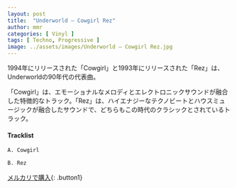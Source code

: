 ```yaml
---
layout: post
title:  "Underworld – Cowgirl Rez"
author: mmr
categories: [ Vinyl ]
tags: [ Techno, Progressive ]
image: ../assets/images/Underworld – Cowgirl Rez.jpg
---
```


1994年にリリースされた「Cowgirl」と1993年にリリースされた「Rez」は、Underworldの90年代の代表曲。

「Cowgirl」は、エモーショナルなメロディとエレクトロニックサウンドが融合した特徴的なトラック。「Rez」は、ハイエナジーなテクノビートとハウスミュージックが融合したサウンドで、どちらもこの時代のクラシックとされているトラック。

#### Tracklist
```md
A. Cowgirl

B. Rez
```

[メルカリで購入](https://jp.mercari.com/item/m12368134512?afid=6142608987){: .button1}

